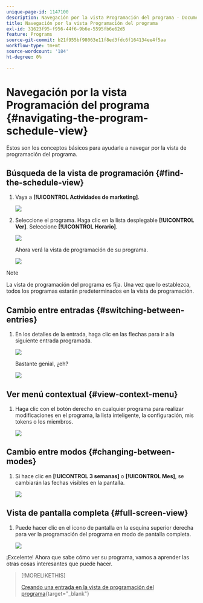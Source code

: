 ```yaml
---
unique-page-id: 1147100
description: Navegación por la vista Programación del programa - Documentos de Marketo - Documentación del producto
title: Navegación por la vista Programación del programa
exl-id: 31623f95-f956-44f6-9b6e-5595fb6e62d5
feature: Programs
source-git-commit: b21f955bf98063e11f8ed3fdc6f164134ee4f5aa
workflow-type: tm+mt
source-wordcount: '184'
ht-degree: 0%

---
```


# Navegación por la vista Programación del programa {#navigating-the-program-schedule-view}

Estos son los conceptos básicos para ayudarle a navegar por la vista de programación del programa.

## Búsqueda de la vista de programación {#find-the-schedule-view}

1. Vaya a **[!UICONTROL Actividades de marketing]**.

   ![](assets/login-marketing-activities.png)

1. Seleccione el programa. Haga clic en la lista desplegable **[!UICONTROL Ver]**. Seleccione **[!UICONTROL Horario]**.

   ![](assets/image2014-9-17-11-3a38-3a3.png)

   Ahora verá la vista de programación de su programa.

   ![](assets/image2014-9-17-11-3a38-3a14.png)

>[!NOTE]
>
>La vista de programación del programa es fija. Una vez que lo establezca, todos los programas estarán predeterminados en la vista de programación.

## Cambio entre entradas {#switching-between-entries}

1. En los detalles de la entrada, haga clic en las flechas para ir a la siguiente entrada programada.

   ![](assets/image2014-9-17-11-3a38-3a54.png)

   Bastante genial, ¿eh?

   ![](assets/image2014-9-17-11-3a39-3a10.png)

## Ver menú contextual {#view-context-menu}

1. Haga clic con el botón derecho en cualquier programa para realizar modificaciones en el programa, la lista inteligente, la configuración, mis tokens o los miembros.

   ![](assets/image2014-9-17-11-3a39-3a59.png)

## Cambio entre modos {#changing-between-modes}

1. Si hace clic en **[!UICONTROL 3 semanas]** o **[!UICONTROL Mes]**, se cambiarán las fechas visibles en la pantalla.

   ![](assets/image2014-9-17-11-3a40-3a19.png)

## Vista de pantalla completa {#full-screen-view}

1. Puede hacer clic en el icono de pantalla en la esquina superior derecha para ver la programación del programa en modo de pantalla completa.

   ![](assets/image2014-9-17-11-3a40-3a45.png)

¡Excelente! Ahora que sabe cómo ver su programa, vamos a aprender las otras cosas interesantes que puede hacer.

>[!MORELIKETHIS]
>
>[Creando una entrada en la vista de programación del programa](/help/marketo/product-docs/core-marketo-concepts/programs/program-schedule-view/creating-an-entry-in-the-program-schedule-view.md){target="_blank"}
